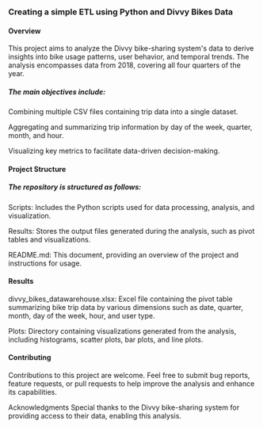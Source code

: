 ### Creating a simple ETL using Python and Divvy Bikes Data 

#### Overview

This project aims to analyze the Divvy bike-sharing system's data to derive insights into bike usage patterns, user behavior, and temporal trends. The analysis encompasses data from 2018, covering all four quarters of the year. 

##### The main objectives include:

Combining multiple CSV files containing trip data into a single dataset.

Aggregating and summarizing trip information by day of the week, quarter, month, and hour.

Visualizing key metrics to facilitate data-driven decision-making.

#### Project Structure

##### The repository is structured as follows:

Scripts: Includes the Python scripts used for data processing, analysis, and visualization.

Results: Stores the output files generated during the analysis, such as pivot tables and visualizations.

README.md: This document, providing an overview of the project and instructions for usage.

#### Results
divvy_bikes_datawarehouse.xlsx: Excel file containing the pivot table summarizing bike trip data by various dimensions such as date, quarter, month, day of the week, hour, and user type.

Plots: Directory containing visualizations generated from the analysis, including histograms, scatter plots, bar plots, and line plots.

#### Contributing

Contributions to this project are welcome. Feel free to submit bug reports, feature requests, or pull requests to help improve the analysis and enhance its capabilities.


Acknowledgments
Special thanks to the Divvy bike-sharing system for providing access to their data, enabling this analysis.

